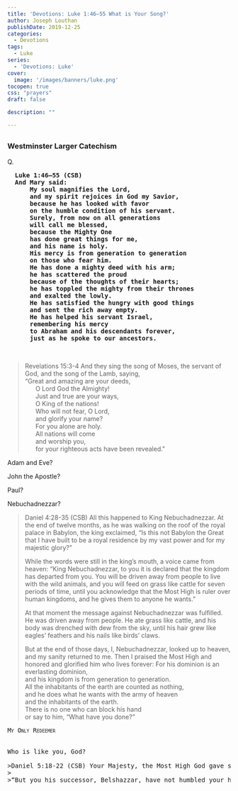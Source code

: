 ```yaml
---
title: 'Devotions: Luke 1:46–55 What is Your Song?'
author: Joseph Louthan
publishDate: 2019-12-25
categories:
  - Devotions
tags:
  - Luke
series:
  - 'Devotions: Luke'
cover:
  image: '/images/banners/luke.png'
tocopen: true
css: "prayers"
draft: false

description: ""

---
```


## 

### Westminster Larger Catechism

Q.

<pre>
  <b>Luke 1:46–55 (CSB)
  And Mary said: 
      My soul magnifies the Lord, 
      and my spirit rejoices in God my Savior, 
      because he has looked with favor 
      on the humble condition of his servant. 
      Surely, from now on all generations 
      will call me blessed, 
      because the Mighty One 
      has done great things for me, 
      and his name is holy. 
      His mercy is from generation to generation 
      on those who fear him. 
      He has done a mighty deed with his arm; 
      he has scattered the proud 
      because of the thoughts of their hearts; 
      he has toppled the mighty from their thrones 
      and exalted the lowly. 
      He has satisfied the hungry with good things 
      and sent the rich away empty. 
      He has helped his servant Israel, 
      remembering his mercy 
      to Abraham and his descendants forever, 
      just as he spoke to our ancestors.</b>


</pre>

>Revelations 15:3-4 And they sing the song of Moses, the servant of God, and the song of the Lamb, saying,  
>“Great and amazing are your deeds,  
>      O Lord God the Almighty!  
>      Just and true are your ways,  
>      O King of the nations!  
>      Who will not fear, O Lord,  
>      and glorify your name?  
>      For you alone are holy.  
>      All nations will come  
>      and worship you,  
>      for your righteous acts have been revealed."

Adam and Eve?

John the Apostle?

Paul?

Nebuchadnezzar?

>Daniel 4:28-35 (CSB) All this happened to King Nebuchadnezzar. At the end of twelve months, as he was walking on the roof of the royal palace in Babylon, the king exclaimed, “Is this not Babylon the Great that I have built to be a royal residence by my vast power and for my majestic glory?”
>
>While the words were still in the king’s mouth, a voice came from heaven: “King Nebuchadnezzar, to you it is declared that the kingdom has departed from you. You will be driven away from people to live with the wild animals, and you will feed on grass like cattle for seven periods of time, until you acknowledge that the Most High is ruler over human kingdoms, and he gives them to anyone he wants.”
>
>At that moment the message against Nebuchadnezzar was fulfilled. He was driven away from people. He ate grass like cattle, and his body was drenched with dew from the sky, until his hair grew like eagles’ feathers and his nails like birds’ claws.
>
>But at the end of those days, I, Nebuchadnezzar, looked up to heaven, and my sanity returned to me. Then I praised the Most High and honored and glorified him who lives forever:
>For his dominion is an everlasting dominion,  
>and his kingdom is from generation to generation.  
>All the inhabitants of the earth are counted as nothing,  
>and he does what he wants with the army of heaven  
>and the inhabitants of the earth.  
>There is no one who can block his hand  
>or say to him, “What have you done?”

<pre>
<div style="font-variant: small-caps;">My Only Redeemer</div>

Who is like you, God?

>Daniel 5:18-22 (CSB) Your Majesty, the Most High God gave sovereignty, greatness, glory, and majesty to your predecessor Nebuchadnezzar. Because of the greatness he gave him, all peoples, nations, and languages were terrified and fearful of him. He killed anyone he wanted and kept alive anyone he wanted; he exalted anyone he wanted and humbled anyone he wanted. But when his heart was exalted and his spirit became arrogant, he was deposed from his royal throne and his glory was taken from him. He was driven away from people, his mind was like an animal’s, he lived with the wild donkeys, he was fed grass like cattle, and his body was drenched with dew from the sky until he acknowledged that the Most High God is ruler over human kingdoms and sets anyone he wants over them.
>
>“But you his successor, Belshazzar, have not humbled your heart, even though you knew all this.